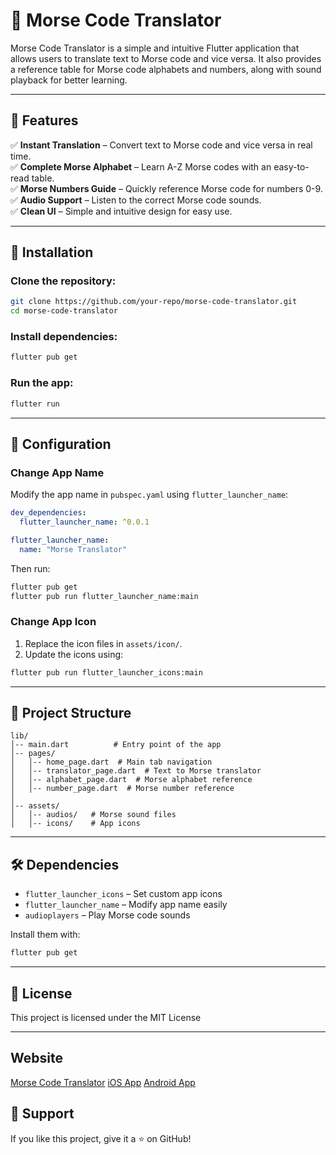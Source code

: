 # 📡 Morse Code Translator

Morse Code Translator is a simple and intuitive Flutter application that allows users to translate text to Morse code and vice versa. It also provides a reference table for Morse code alphabets and numbers, along with sound playback for better learning.

---

## 📌 Features

✅ **Instant Translation** – Convert text to Morse code and vice versa in real time.  
✅ **Complete Morse Alphabet** – Learn A-Z Morse codes with an easy-to-read table.  
✅ **Morse Numbers Guide** – Quickly reference Morse code for numbers 0-9.  
✅ **Audio Support** – Listen to the correct Morse code sounds.  
✅ **Clean UI** – Simple and intuitive design for easy use.

---

## 📲 Installation

### Clone the repository:

```sh
git clone https://github.com/your-repo/morse-code-translator.git
cd morse-code-translator
```

### Install dependencies:

```sh
flutter pub get
```

### Run the app:

```sh
flutter run
```

---

## 🔧 Configuration

### Change App Name

Modify the app name in `pubspec.yaml` using `flutter_launcher_name`:

```yaml
dev_dependencies:
  flutter_launcher_name: ^0.0.1

flutter_launcher_name:
  name: "Morse Translator"
```

Then run:

```sh
flutter pub get
flutter pub run flutter_launcher_name:main
```

### Change App Icon

1. Replace the icon files in `assets/icon/`.
2. Update the icons using:

```sh
flutter pub run flutter_launcher_icons:main
```

---

## 📂 Project Structure

```
lib/
│-- main.dart          # Entry point of the app
│-- pages/
│   │-- home_page.dart  # Main tab navigation
│   │-- translator_page.dart  # Text to Morse translator
│   │-- alphabet_page.dart  # Morse alphabet reference
│   │-- number_page.dart  # Morse number reference
│
│-- assets/
│   │-- audios/   # Morse sound files
│   │-- icons/    # App icons
```

---

## 🛠️ Dependencies

- `flutter_launcher_icons` – Set custom app icons
- `flutter_launcher_name` – Modify app name easily
- `audioplayers` – Play Morse code sounds

Install them with:

```sh
flutter pub get
```

---

## 📜 License

This project is licensed under the MIT License

---

## Website

[Morse Code Translator](https://www.morsecode.club)
[iOS App](https://apps.apple.com/tw/app/morse-code-club/id6742086747)
[Android App](https://play.google.com/store/apps/details?id=com.kuantark.morse_code)

## 🌟 Support

If you like this project, give it a ⭐ on GitHub!
